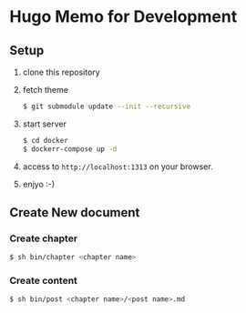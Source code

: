 # Hugo Memo for Development

## Setup

1. clone this repository
2. fetch theme

	```bash
	$ git submodule update --init --recursive
	```

3. start server

	```bash
	$ cd docker
	$ dockerr-compose up -d
	```

4. access to ``http://localhost:1313`` on your browser.

5. enjyo :-)


## Create New document

### Create chapter

```bash
$ sh bin/chapter <chapter name>
```

### Create content

```bash
$ sh bin/post <chapter name>/<post name>.md
```

